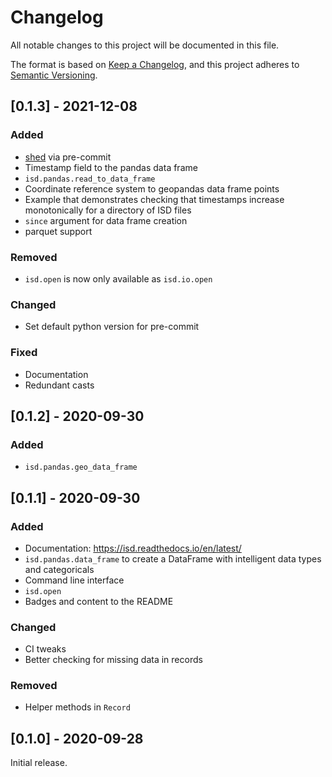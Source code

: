 # Changelog

All notable changes to this project will be documented in this file.

The format is based on [Keep a Changelog](https://keepachangelog.com/en/1.0.0/), and this project adheres to [Semantic Versioning](https://semver.org/spec/v2.0.0.html).

## [0.1.3] - 2021-12-08

### Added

- [shed](https://pypi.org/project/shed/) via pre-commit
- Timestamp field to the pandas data frame
- `isd.pandas.read_to_data_frame`
- Coordinate reference system to geopandas data frame points
- Example that demonstrates checking that timestamps increase monotonically for a directory of ISD files
- `since` argument for data frame creation
- parquet support

### Removed

- `isd.open` is now only available as `isd.io.open`

### Changed

- Set default python version for pre-commit

### Fixed

- Documentation
- Redundant casts

## [0.1.2] - 2020-09-30

### Added

- `isd.pandas.geo_data_frame`

## [0.1.1] - 2020-09-30

### Added

- Documentation: https://isd.readthedocs.io/en/latest/
- `isd.pandas.data_frame` to create a DataFrame with intelligent data types and categoricals
- Command line interface
- `isd.open`
- Badges and content to the README

### Changed

- CI tweaks
- Better checking for missing data in records

### Removed

- Helper methods in `Record`

## [0.1.0] - 2020-09-28

Initial release.
